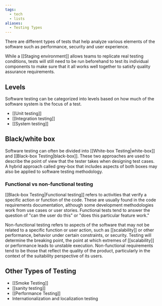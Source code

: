 ```yaml
---
tags:
  - tech
  - lists
aliases:
  - Testing Types
---
```

There are different types of tests that help analyze various elements of the software such as performance, security and user experience.

While a [[Staging environment]] allows teams to replicate real testing conditions, tests will still need to be run beforehand to test its individual components to make sure that it all works well together to satisfy quality assurance requirements.

## Levels
Software testing can be categorized into levels based on how much of the software system is the focus of a test.
- [[Unit testing]]
- [[Integration testing]]
- [[System testing]]

## Black/white box
Software testing can often be divided into [[White-box Testing|white-box]] and [[Black-box Testing|black-box]]. 
These two approaches are used to describe the point of view that the tester takes when designing test cases. 
A hybrid approach called grey-box that includes aspects of both boxes may also be applied to software testing methodology.

### Functional vs non-functional testing
[[Black-box Testing|Functional testing]] refers to activities that verify a specific action or function of the code.
These are usually found in the code requirements documentation, although some development methodologies work from use cases or user stories.
Functional tests tend to answer the question of "can the user do this" or "does this particular feature work."

Non-functional testing refers to aspects of the software that may not be related to a specific function or user action, such as [[scalability]] or other performance, behavior under certain constraints, or security.
Testing will determine the breaking point, the point at which extremes of [[scalability]] or performance leads to unstable execution.
Non-functional requirements tend to be those that reflect the quality of the product, particularly in the context of the suitability perspective of its users.

## Other Types of Testing
- [[Smoke Testing]]
- [[sanity testing]]
- [[Performance Testing]]
- Internationalization and localization testing
